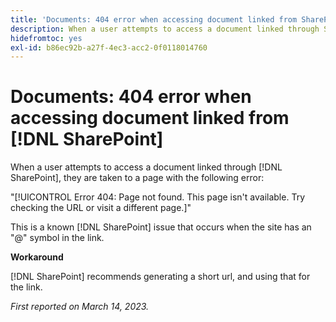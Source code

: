 ```yaml
---
title: 'Documents: 404 error when accessing document linked from SharePoint'
description: When a user attempts to access a document linked through SharePoint, they are taken to a page with a 404 error.
hidefromtoc: yes
exl-id: b86ec92b-a27f-4ec3-acc2-0f0118014760
---
```

# Documents: 404 error when accessing document linked from [!DNL SharePoint]

<!--Requested article. This issue is on the WF and WFP TOCs.-->

When a user attempts to access a document linked through [!DNL SharePoint], they are taken to a page with the following error:

"[!UICONTROL Error 404: Page not found. This page isn't available. Try checking the URL or visit a different page.]"

This is a known [!DNL SharePoint] issue that occurs when the site has an "@" symbol in the link.

**Workaround**

[!DNL SharePoint] recommends generating a short url, and using that for the link.

_First reported on March 14, 2023._
